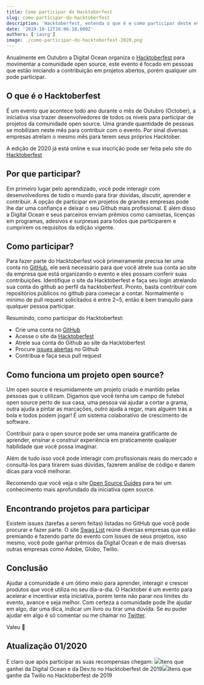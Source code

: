 ```yaml
---
title: Como participar do Hacktoberfest
slug: como-participar-do-hacktoberfest
description: 'Hacktoberfest, entenda o que é e como participar deste evento da comunidade open source. Faça parte, ganhe prêmios e aprenda muito!'
date: '2019-10-12T16:06:10.000Z'
authors: ['iaurg']
image: ./como-participar-do-hacktoberfest-2020.png
---
```


Anualmente em Outubro a Digital Ocean organiza o [Hacktoberfest](https://hacktoberfest.digitalocean.com) para movimentar a comunidade open source, este evento é focado em pessoas que estão iniciando a contribuição em projetos abertos, porém qualquer um pode participar.

## O que é o Hacktoberfest

É um evento que acontece todo ano durante o mês de Outubro (October), a iniciativa visa trazer desenvolvedores de todos os níveis para participar de projetos da comunidade open source. Uma grande quantidade de pessoas se mobilizam neste mês para contribuir com o evento. Por sinal diversas empresas atrelam o mesmo mês para terem seus próprios Hacktober.

A edição de 2020 já está online e sua inscrição pode ser feita pelo site do [Hacktoberfest](https://hacktoberfest.digitalocean.com/)

## Por que participar?

Em primeiro lugar pelo aprendizado, você pode interagir com desenvolvedores de todo o mundo para tirar dúvidas, discutir, aprender e contribuir. A opção de participar em projetos de grandes empresas pode lhe dar uma confiança e deixar o seu Github mais profissional. E além disso a Digital Ocean e seus parceiros enviam prêmios como camisetas, licenças em programas, adesivos e surpresas para todos que participarem e cumprirem os requisitos da edição vigente.

## Como participar?

Para fazer parte do Hacktoberfest você primeiramente precisa ter uma conta no [GitHub](https://github.com/), ele será necessário para que você atrele sua conta ao site da empresa que está organizando o evento e eles possam conferir suas contribuições. Identifique o site da Hacktoberfest e faça seu login atrelando sua conta do github ao perfil da hacktoberfest. Pronto, basta contribuir com repositórios públicos no github para começar a contar. Normalmente o mínimo de pull request solicitados é entre 2~5, então é bem tranquilo para qualquer pessoa participar.

Resumindo, como participar do Hacktoberfest:

- Crie uma conta no [GitHub](https://github.com/join)
- Acesse o site da [Hacktoberfest](https://hacktoberfest.digitalocean.com)
- Atrele sua conta do Github ao site da Hacktoberfest
- Procure [issues abertas](https://github.com/search?q=label%3Ahacktoberfest+state%3Aopen+no%3Aassignee+is%3Aissue&type=Issues) no Github
- Contribua e faça seus pull request

## Como funciona um projeto open source?

Um open source é resumidamente um projeto criado e mantido pelas pessoas que o utilizam. Digamos que você tenha um campo de futebol open source perto de sua casa, uma pessoa vai ajudar a cortar a grama, outra ajuda a pintar as marcações, outro ajuda a regar, mais alguém trás a bola e todos podem jogar! É um sistema colaborativo de crescimento de software.

Contribuir para o open source pode ser uma maneira gratificante de aprender, ensinar e construir experiência em praticamente qualquer habilidade que você possa imaginar.

Além de tudo isso você pode interagir com profissionais reais do mercado e consultá-los para tirarem suas dúvidas, fazerem análise de código e darem dicas para você melhorar.

Recomendo que você veja o site [Open Source Guides](https://opensource.guide/pt) para ter um conhecimento mais aprofundado da iniciativa open source.

## Encontrando projetos para participar

Existem issues (tarefas a serem feitas) listadas no GitHub que você pode procurar e fazer parte. O site [Swag List](https://hacktoberfestswaglist.com/) reúne diversas empresas que estão premiando e fazendo parte do evento com Issues de seus projetos, isso mesmo, você pode ganhar prêmios da Digital Ocean e de mais diversas outras empresas como Adobe, Globo, Twilio.

## Conclusão

Ajudar a comunidade é um ótimo meio para aprender, interagir e crescer produtos que você utiliza no seu dia-a-dia. O Hacktober é um evento para acelerar e incentivar esta iniciativa, porém tente não parar nos limites do evento, avance e seja melhor. Com certeza a comunidade pode lhe ajudar em algo, dar uma dica, indicar um livro ou tirar uma dúvida. Se eu puder ajudar em algo é só comentar ou me chamar no [Twitter](https://twitter.com/iaurg).

Valeu 🖖

## Atualização 01/2020

E claro que após participar as suas recompensas chegam:
![](/images/posts/premios-hacktoberfest-2019.jpeg)Itens que ganhei da Digital Ocean e da Dev.to no Hacktoberfest de 2019![](/images/posts/premios-hacktoberfest-twilio-2019.jpeg)Itens que ganhe da Twilio no Hacktoberfest de 2019
